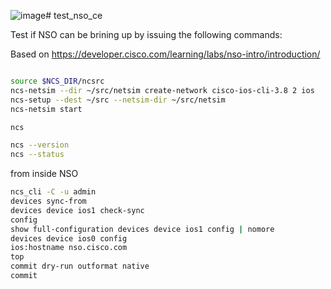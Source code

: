 ![image](https://github.com/jillesca/test_nso_ce/assets/76405615/19ae1b29-62b1-49b9-a952-d602ddc45217)# test_nso_ce

Test if NSO can be brining up by issuing the following commands:

Based on https://developer.cisco.com/learning/labs/nso-intro/introduction/

```bash

source $NCS_DIR/ncsrc
ncs-netsim --dir ~/src/netsim create-network cisco-ios-cli-3.8 2 ios
ncs-setup --dest ~/src --netsim-dir ~/src/netsim
ncs-netsim start

ncs

ncs --version
ncs --status
```

from inside NSO
```bash
ncs_cli -C -u admin
devices sync-from
devices device ios1 check-sync
config
show full-configuration devices device ios1 config | nomore
devices device ios0 config
ios:hostname nso.cisco.com
top
commit dry-run outformat native
commit
```

